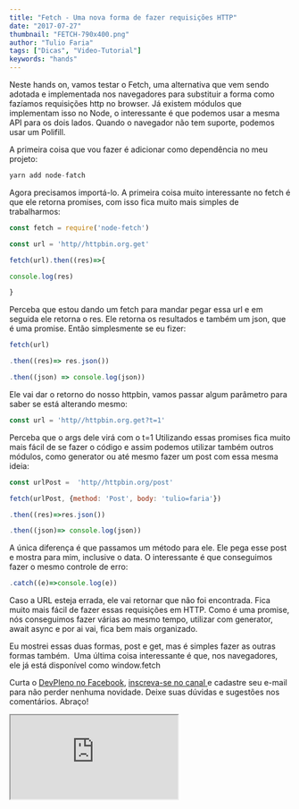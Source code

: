 ```yaml
---
title: "Fetch - Uma nova forma de fazer requisições HTTP"
date: "2017-07-27"
thumbnail: "FETCH-790x400.png"
author: "Tulio Faria"
tags: ["Dicas", "Video-Tutorial"]
keywords: "hands"
---
```



Neste hands on, vamos testar o Fetch, uma alternativa que vem sendo adotada e implementada nos navegadores para substituir a forma como fazíamos requisições http no browser. Já existem módulos que implementam isso no Node, o interessante é que podemos usar a mesma API para os dois lados. Quando o navegador não tem suporte, podemos usar um Polifill.

 A primeira coisa que vou fazer é adicionar como dependência no meu projeto:

```jsx {numberLines: true}
yarn add node-fatch
```

Agora precisamos importá-lo. A primeira coisa muito interessante no fetch é que ele retorna promises, com isso fica muito mais simples de trabalharmos:

```jsx {numberLines: true}
const fetch = require('node-fetch')

const url = 'http//httpbin.org.get'

fetch(url).then((res)=>{

console.log(res)

}
```

Perceba que estou dando um fetch para mandar pegar essa url e em seguida ele retorna o res. Ele retorna os resultados e também um json, que é uma promise. Então simplesmente se eu fizer:

```jsx {numberLines: true}
fetch(url)

.then((res)=> res.json())

.then((json) => console.log(json))
```

Ele vai dar o retorno do nosso httpbin, vamos passar algum parâmetro para saber se está alterando mesmo:

```jsx {numberLines: true}
const url = 'http//httpbin.org.get?t=1'
```

Perceba que o args dele virá com o t=1 Utilizando essas promises fica muito mais fácil de se fazer o código e assim podemos utilizar também outros módulos, como generator ou até mesmo fazer um post com essa mesma ideia:

```jsx {numberLines: true}
const urlPost =  'http//httpbin.org/post'

fetch(urlPost, {method: 'Post', body: 'tulio=faria'})

.then((res)=>res.json())

.then((json)=> console.log(json))
```

A única diferença é que passamos um método para ele. Ele pega esse post e mostra para mim, inclusive o data. O interessante é que conseguimos fazer o mesmo controle de erro:

```jsx {numberLines: true}
.catch((e)=>console.log(e))
```

Caso a URL esteja errada, ele vai retornar que não foi encontrada. Fica muito mais fácil de fazer essas requisições em HTTP. Como é uma promise, nós conseguimos fazer várias ao mesmo tempo, utilizar com generator, await async e por ai vai, fica bem mais organizado. 

Eu mostrei essas duas formas, post e get, mas é simples fazer as outras formas também.  Uma última coisa interessante é que, nos navegadores, ele já está disponível como window.fetch

Curta o [DevPleno no Facebook](https://www.facebook.com/devpleno), [inscreva-se no canal ](https://www.youtube.com/devplenocom)e cadastre seu e-mail para não perder nenhuma novidade. Deixe suas dúvidas e sugestões nos comentários. Abraço!


<div class="embed-responsive embed-responsive-16by9"> 
<iframe class="embed-responsive-item" src="https://www.youtube.com/embed/z3GOk4nOf7g" allowfullscreen></iframe>
 </div>